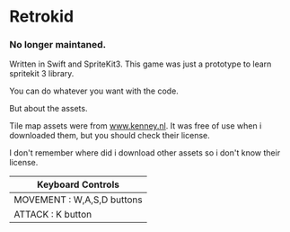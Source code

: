 # Retrokid

### No longer maintaned.

Written in Swift and SpriteKit3.
This game was just a prototype to learn spritekit 3 library.

You can do whatever you want with the code.

But about the assets.

Tile map assets were from www.kenney.nl.
It was free of use when i downloaded them, but you should check their license.

I don't remember where did i download other assets so i don't know their license.

|Keyboard Controls|
|-----------------|
|MOVEMENT : W,A,S,D buttons|
|ATTACK : K button|
